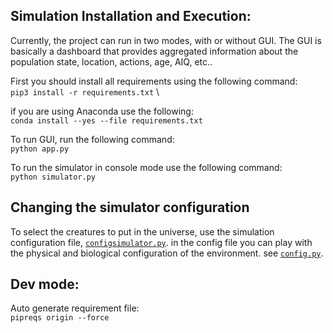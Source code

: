 ## Simulation Installation and Execution:

Currently, the project can run in two modes, with or without GUI.
The GUI is basically a dashboard that provides aggregated information about the population state, location, actions, age, AIQ, etc..

First you should install all requirements using the following command:\
`pip3 install -r requirements.txt` \

if you are using Anaconda use the following:\
`conda install --yes --file requirements.txt`

To run GUI, run the following command:\
`python app.py`

To run the simulator in console mode use the following command:\
`python simulator.py`

## Changing the simulator configuration
To select the creatures to put in the universe, use the simulation configuration file, [`configsimulator.py`](configsimulator.py).
in the config file you can play with the physical and biological configuration of the environment. see [`config.py`](config.py).

## Dev mode:
Auto generate requirement file:\
`pipreqs origin --force`